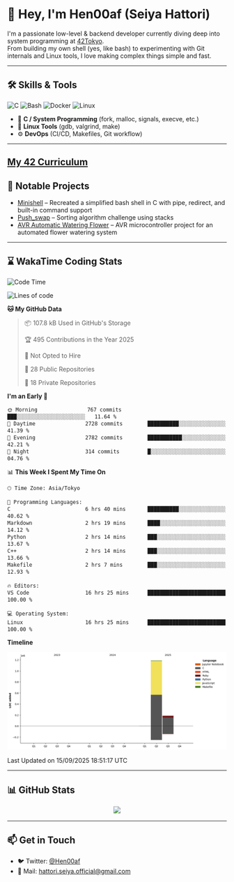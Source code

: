 # 👋 Hey, I'm Hen00af (Seiya Hattori)

I'm a passionate low-level & backend developer currently diving deep into system programming at [42Tokyo](https://42tokyo.jp/).  
From building my own shell (yes, like bash) to experimenting with Git internals and Linux tools, I love making complex things simple and fast.

---

## 🛠 Skills & Tools

![C](https://img.shields.io/badge/C-00599C?style=flat&logo=c&logoColor=white)
![Bash](https://img.shields.io/badge/Bash-121011?style=flat&logo=gnu-bash)
![Docker](https://img.shields.io/badge/Docker-2496ED?style=flat&logo=docker&logoColor=white)
![Linux](https://img.shields.io/badge/Linux-FCC624?style=flat&logo=linux&logoColor=black)

- 🔧 **C / System Programming** (fork, malloc, signals, execve, etc.)
- 🐧 **Linux Tools** (gdb, valgrind, make)
- ⚙️ **DevOps** (CI/CD, Makefiles, Git workflow)

---

## [My 42 Curriculum](https://github.com/Hen00af/42Cursus_Common_Core_Curriculum)

## 🚀 Notable Projects

- [Minishell](https://github.com/Hen00af/minishell) – Recreated a simplified bash shell in C with pipe, redirect, and built-in command support
- [Push_swap](https://github.com/Hen00af/push_swap) – Sorting algorithm challenge using stacks
- [AVR Automatic Watering Flower](https://github.com/Hen00af/AVR-aoutmatical-watering-flower) – AVR microcontroller project for an automated flower watering system
---

## ⌛ WakaTime Coding Stats

<!--START_SECTION:waka-->
![Code Time](http://img.shields.io/badge/Code%20Time-368%20hrs%2040%20mins-blue)

![Lines of code](https://img.shields.io/badge/From%20Hello%20World%20I%27ve%20Written-1.4%20million%20lines%20of%20code-blue)

**🐱 My GitHub Data** 

> 📦 107.8 kB Used in GitHub's Storage 
 > 
> 🏆 495 Contributions in the Year 2025
 > 
> 🚫 Not Opted to Hire
 > 
> 📜 28 Public Repositories 
 > 
> 🔑 18 Private Repositories 
 > 
**I'm an Early 🐤** 

```text
🌞 Morning                767 commits         ███░░░░░░░░░░░░░░░░░░░░░░   11.64 % 
🌆 Daytime                2728 commits        ██████████░░░░░░░░░░░░░░░   41.39 % 
🌃 Evening                2782 commits        ███████████░░░░░░░░░░░░░░   42.21 % 
🌙 Night                  314 commits         █░░░░░░░░░░░░░░░░░░░░░░░░   04.76 % 
```


📊 **This Week I Spent My Time On** 

```text
🕑︎ Time Zone: Asia/Tokyo

💬 Programming Languages: 
C                        6 hrs 40 mins       ██████████░░░░░░░░░░░░░░░   40.62 % 
Markdown                 2 hrs 19 mins       ████░░░░░░░░░░░░░░░░░░░░░   14.12 % 
Python                   2 hrs 14 mins       ███░░░░░░░░░░░░░░░░░░░░░░   13.67 % 
C++                      2 hrs 14 mins       ███░░░░░░░░░░░░░░░░░░░░░░   13.66 % 
Makefile                 2 hrs 7 mins        ███░░░░░░░░░░░░░░░░░░░░░░   12.93 % 

🔥 Editors: 
VS Code                  16 hrs 25 mins      █████████████████████████   100.00 % 

💻 Operating System: 
Linux                    16 hrs 25 mins      █████████████████████████   100.00 % 
```

**Timeline**

![Lines of Code chart](https://raw.githubusercontent.com/Hen00af/Hen00af/main/assets/bar_graph.png)


 Last Updated on 15/09/2025 18:51:17 UTC
<!--END_SECTION:waka-->

---

## 📊 GitHub Stats

<p align="center">
  <img src="https://github-readme-stats.vercel.app/api?username=Hen00af&show_icons=true&theme=tokyonight" />
</p>

---

## 📫 Get in Touch

- 🐦 Twitter: [@Hen00af](https://twitter.com/Hen00af)
- 📮 Mail: hattori.seiya.official@gmail.com
